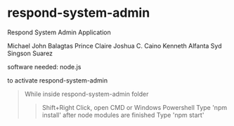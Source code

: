 # respond-system-admin
Respond System Admin Application

Michael John Balagtas
Prince Claire Joshua C. Caino 
Kenneth Alfanta
Syd Singson Suarez

software needed: 
node.js

to activate respond-system-admin

>While inside respond-system-admin folder
>>Shift+Right Click, open CMD or Windows Powershell
>>Type 'npm install'
>>after node modules are finished Type 'npm start'
